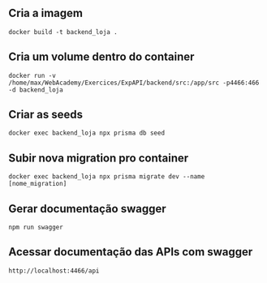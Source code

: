 
## Cria a imagem
```docker build -t backend_loja .```

## Cria um volume dentro do container
```docker run -v /home/max/WebAcademy/Exercices/ExpAPI/backend/src:/app/src -p4466:466 -d backend_loja```

## Criar as seeds
```docker exec backend_loja npx prisma db seed```

## Subir nova migration pro container
```docker exec backend_loja npx prisma migrate dev --name [nome_migration]```


## Gerar documentação swagger
```npm run swagger```

## Acessar documentação das APIs com swagger
```http://localhost:4466/api```